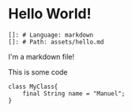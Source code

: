 # Hello World!

    []: # Language: markdown
    []: # Path: assets/hello.md

I'm a markdown file!

This is some code

```
class MyClass{
    final String name = "Manuel";
}
```
